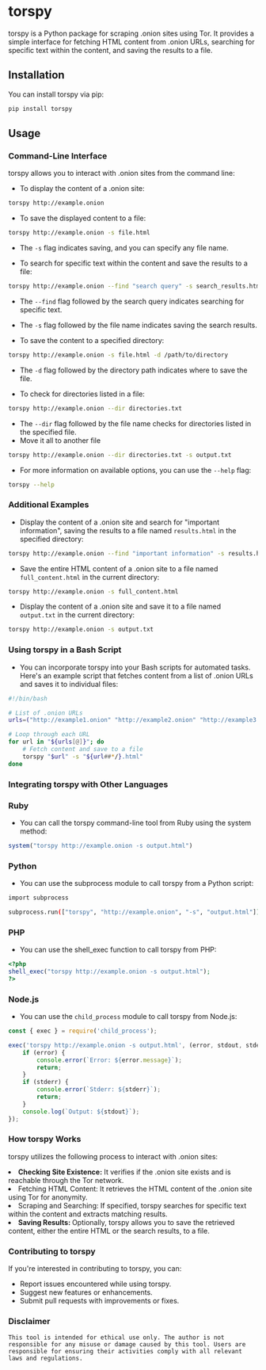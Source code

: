 # torspy

torspy is a Python package for scraping .onion sites using Tor. It provides a simple interface for fetching HTML content from .onion URLs, searching for specific text within the content, and saving the results to a file.

## Installation

You can install torspy via pip:

```sh
pip install torspy
```
## Usage
### Command-Line Interface
torspy allows you to interact with .onion sites from the command line:

- To display the content of a .onion site:
```sh
torspy http://example.onion
```
- To save the displayed content to a file:
```sh
torspy http://example.onion -s file.html
```
- The `-s` flag indicates saving, and you can specify any file name.

- To search for specific text within the content and save the results to a file:
```sh
torspy http://example.onion --find "search query" -s search_results.html
```
- The `--find` flag followed by the search query indicates searching for specific text.

- The `-s` flag followed by the file name indicates saving the search results.

- To save the content to a specified directory:
```sh
torspy http://example.onion -s file.html -d /path/to/directory
```
- The `-d` flag followed by the directory path indicates where to save the file.

- To check for directories listed in a file:
```sh
torspy http://example.onion --dir directories.txt
```
- The `--dir` flag followed by the file name checks for directories listed in the specified file.
- Move it all to another file
```sh
torspy http://example.onion --dir directories.txt -s output.txt
```
- For more information on available options, you can use the `--help` flag:
```sh
torspy --help
```
### Additional Examples
- Display the content of a .onion site and search for "important information", saving the results to a file named `results.html` in the specified directory:
```sh
torspy http://example.onion --find "important information" -s results.html -d /path/to/directory
```
- Save the entire HTML content of a .onion site to a file named `full_content.html` in the current directory:
```sh
torspy http://example.onion -s full_content.html
```
- Display the content of a .onion site and save it to a file named `output.txt` in the current directory:
```sh
torspy http://example.onion -s output.txt
```
### Using torspy in a Bash Script
- You can incorporate torspy into your Bash scripts for automated tasks. Here's an example script that fetches content from a list of .onion URLs and saves it to individual files:
```sh
#!/bin/bash

# List of .onion URLs
urls=("http://example1.onion" "http://example2.onion" "http://example3.onion")

# Loop through each URL
for url in "${urls[@]}"; do
    # Fetch content and save to a file
    torspy "$url" -s "${url##*/}.html"
done
```
### Integrating torspy with Other Languages
### Ruby
- You can call the torspy command-line tool from Ruby using the system method:
```ruby
system("torspy http://example.onion -s output.html")
```
### Python
- You can use the subprocess module to call torspy from a Python script:
```sh
import subprocess

subprocess.run(["torspy", "http://example.onion", "-s", "output.html"])
```
### PHP
- You can use the shell_exec function to call torspy from PHP:
```php
<?php
shell_exec("torspy http://example.onion -s output.html");
?>
```
### Node.js
- You can use the `child_process` module to call torspy from Node.js:
```js
const { exec } = require('child_process');

exec('torspy http://example.onion -s output.html', (error, stdout, stderr) => {
    if (error) {
        console.error(`Error: ${error.message}`);
        return;
    }
    if (stderr) {
        console.error(`Stderr: ${stderr}`);
        return;
    }
    console.log(`Output: ${stdout}`);
});
```
### How torspy Works
torspy utilizes the following process to interact with .onion sites:

<li><b>Checking Site Existence:</b> It verifies if the .onion site exists and is reachable through the Tor network.</li>

<li><b></b>Fetching HTML Content: </b>It retrieves the HTML content of the .onion site using Tor for anonymity.</li>

<li><b></b>Scraping and Searching:</b> If specified, torspy searches for specific text within the content and extracts matching results.</li>

<li><b>Saving Results: </b>Optionally, torspy allows you to save the retrieved content, either the entire HTML or the search results, to a file.</li>

### Contributing to torspy
If you're interested in contributing to torspy, you can:

- Report issues encountered while using torspy.
- Suggest new features or enhancements.
- Submit pull requests with improvements or fixes.

### Disclaimer
```
This tool is intended for ethical use only. The author is not responsible for any misuse or damage caused by this tool. Users are responsible for ensuring their activities comply with all relevant laws and regulations.
```
